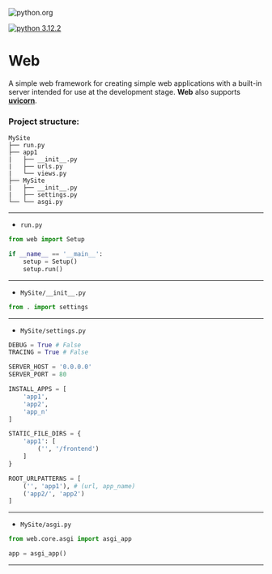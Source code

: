 ![python.org](https://www.svgrepo.com/show/354238/python.svg)


<p>
  <a href="https://www.python.org/">
    <img alt="python 3.12.2" src="https://www.python.org/static/favicon.ico">
  </a>
</p>


# **Web**  
A simple web framework for creating simple web applications with a built-in server intended for use at the development stage. __Web__ also supports [__uvicorn__](https://www.uvicorn.org/).  
### **Project structure:**  
```
MySite
├── run.py
├── app1
|   ├── __init__.py
|   ├── urls.py
|   └── views.py 
├── MySite
|   ├── __init__.py
|   ├── settings.py
└── └── asgi.py
```
---

- `run.py`
```python
from web import Setup

if __name__ == '__main__':
    setup = Setup()
    setup.run()
```
---

- `MySite/__init__.py`
```python
from . import settings
```
---

- `MySite/settings.py`
```python  
DEBUG = True # False
TRACING = True # False

SERVER_HOST = '0.0.0.0'
SERVER_PORT = 80

INSTALL_APPS = [
    'app1',
    'app2',
    'app_n'
]

STATIC_FILE_DIRS = {
    'app1': [
        ('', '/frontend')
    ]
}

ROOT_URLPATTERNS = [
    ('', 'app1'), # (url, app_name)
    ('app2/', 'app2') 
]
```
---

- `MySite/asgi.py`
```python  
from web.core.asgi import asgi_app

app = asgi_app()
```
---

